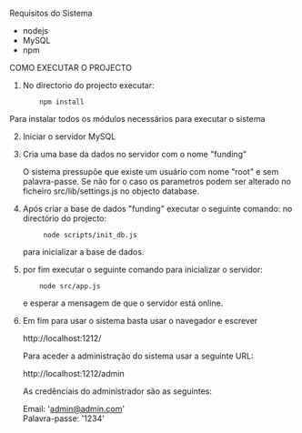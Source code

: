 Requisitos do Sistema

- nodejs
- MySQL
- npm

COMO EXECUTAR O PROJECTO

1. No directorio do projecto executar:

    ```
        npm install
    ```
Para instalar todos os módulos necessários para executar o sistema

2. Iniciar o servidor MySQL

3. Cria uma base da dados no servidor com o nome "funding"
    
   O sistema pressupõe que existe um usuário com nome "root" e
   sem palavra-passe. Se não for o caso os parametros podem ser
   alterado no ficheiro src/lib/settings.js no objecto database.

4. Após criar a base de dados "funding" executar o seguinte comando:
   no directório do projecto:

   ```
        node scripts/init_db.js
    ```

    para inicializar a base de dados.

5. por fim executar o seguinte comando para inicializar o servidor:

    ```
        node src/app.js
    ```

    e esperar a mensagem de que o servidor está online.

6. Em fim para usar o sistema basta usar o navegador e escrever

    http://localhost:1212/

    Para aceder a administração do sistema usar a seguinte URL:

    http://localhost:1212/admin

    As credênciais do administrador são as seguintes:

    Email: 'admin@admin.com' <br>
    Palavra-passe: '1234'<br>